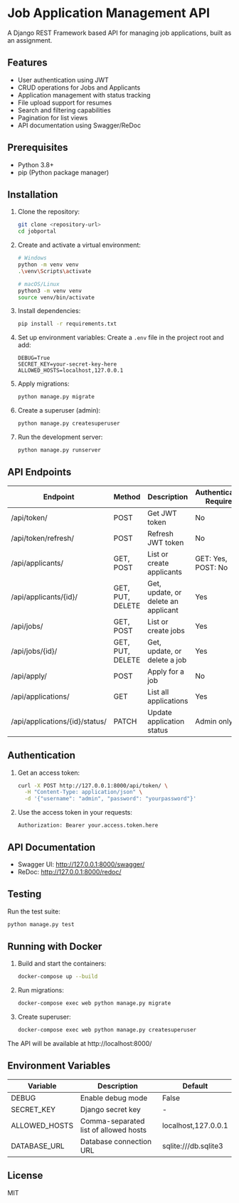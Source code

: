 # Job Application Management API

A Django REST Framework based API for managing job applications, built as an assignment.

## Features

- User authentication using JWT
- CRUD operations for Jobs and Applicants
- Application management with status tracking
- File upload support for resumes
- Search and filtering capabilities
- Pagination for list views
- API documentation using Swagger/ReDoc

## Prerequisites

- Python 3.8+
- pip (Python package manager)

## Installation

1. Clone the repository:
   ```bash
   git clone <repository-url>
   cd jobportal
   ```

2. Create and activate a virtual environment:
   ```bash
   # Windows
   python -m venv venv
   .\venv\Scripts\activate
   
   # macOS/Linux
   python3 -m venv venv
   source venv/bin/activate
   ```

3. Install dependencies:
   ```bash
   pip install -r requirements.txt
   ```

4. Set up environment variables:
   Create a `.env` file in the project root and add:
   ```
   DEBUG=True
   SECRET_KEY=your-secret-key-here
   ALLOWED_HOSTS=localhost,127.0.0.1
   ```

5. Apply migrations:
   ```bash
   python manage.py migrate
   ```

6. Create a superuser (admin):
   ```bash
   python manage.py createsuperuser
   ```

7. Run the development server:
   ```bash
   python manage.py runserver
   ```

## API Endpoints

| Endpoint | Method | Description | Authentication Required |
|----------|--------|-------------|-------------------------|
| /api/token/ | POST | Get JWT token | No |
| /api/token/refresh/ | POST | Refresh JWT token | No |
| /api/applicants/ | GET, POST | List or create applicants | GET: Yes, POST: No |
| /api/applicants/{id}/ | GET, PUT, DELETE | Get, update, or delete an applicant | Yes |
| /api/jobs/ | GET, POST | List or create jobs | Yes |
| /api/jobs/{id}/ | GET, PUT, DELETE | Get, update, or delete a job | Yes |
| /api/apply/ | POST | Apply for a job | No |
| /api/applications/ | GET | List all applications | Yes |
| /api/applications/{id}/status/ | PATCH | Update application status | Admin only |

## Authentication

1. Get an access token:
   ```bash
   curl -X POST http://127.0.0.1:8000/api/token/ \
     -H "Content-Type: application/json" \
     -d '{"username": "admin", "password": "yourpassword"}'
   ```

2. Use the access token in your requests:
   ```
   Authorization: Bearer your.access.token.here
   ```

## API Documentation

- Swagger UI: http://127.0.0.1:8000/swagger/
- ReDoc: http://127.0.0.1:8000/redoc/

## Testing

Run the test suite:
```bash
python manage.py test
```

## Running with Docker

1. Build and start the containers:
   ```bash
   docker-compose up --build
   ```

2. Run migrations:
   ```bash
   docker-compose exec web python manage.py migrate
   ```

3. Create superuser:
   ```bash
   docker-compose exec web python manage.py createsuperuser
   ```

The API will be available at http://localhost:8000/

## Environment Variables

| Variable | Description | Default |
|----------|-------------|---------|
| DEBUG | Enable debug mode | False |
| SECRET_KEY | Django secret key | - |
| ALLOWED_HOSTS | Comma-separated list of allowed hosts | localhost,127.0.0.1 |
| DATABASE_URL | Database connection URL | sqlite:///db.sqlite3 |

## License

MIT
